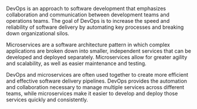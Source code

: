 DevOps is an approach to software development that emphasizes collaboration and communication between development teams and operations teams. The goal of DevOps is to increase the speed and reliability of software delivery by automating key processes and breaking down organizational silos.

Microservices are a software architecture pattern in which complex applications are broken down into smaller, independent services that can be developed and deployed separately. Microservices allow for greater agility and scalability, as well as easier maintenance and testing.

DevOps and microservices are often used together to create more efficient and effective software delivery pipelines. DevOps provides the automation and collaboration necessary to manage multiple services across different teams, while microservices make it easier to develop and deploy those services quickly and consistently.
